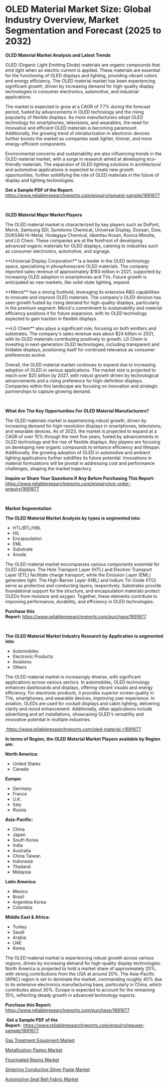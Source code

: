 <p><h1>OLED Material Market Size: Global Industry Overview, Market Segmentation and Forecast (2025 to 2032)</h1></p><p><strong>OLED Material Market Analysis and Latest Trends</strong></p>
<p><p>OLED (Organic Light Emitting Diode) materials are organic compounds that emit light when an electric current is applied. These materials are essential for the functioning of OLED displays and lighting, providing vibrant colors and energy efficiency. The OLED material market has been experiencing significant growth, driven by increasing demand for high-quality display technologies in consumer electronics, automotive, and industrial applications.</p><p>The market is expected to grow at a CAGR of 7.7% during the forecast period, fueled by advancements in OLED technology and the rising popularity of flexible displays. As more manufacturers adopt OLED technology for smartphones, televisions, and wearables, the need for innovative and efficient OLED materials is becoming paramount. Additionally, the growing trend of miniaturization in electronic devices further boosts the market as companies seek lighter, thinner, and more energy-efficient components.</p><p>Environmental concerns and sustainability are also influencing trends in the OLED material market, with a surge in research aimed at developing eco-friendly materials. The expansion of OLED lighting solutions in architectural and automotive applications is expected to create new growth opportunities, further solidifying the role of OLED materials in the future of display and lighting technologies.</p></p>
<p><strong>Get a Sample PDF of the Report:&nbsp;</strong> <a href="https://www.reliableresearchreports.com/enquiry/request-sample/1691677?utm_campaign=33&utm_medium=2&utm_source=Github&utm_content=ia&utm_term=07012025&utm_id=oled-material">https://www.reliableresearchreports.com/enquiry/request-sample/1691677</a></p>
<p>&nbsp;</p>
<p><strong>OLED Material Major Market Players</strong></p>
<p><p>The OLED material market is characterized by key players such as DuPont, Merck, Samsung SDI, Sumitomo Chemical, Universal Display, Doosan, Dow, DUKSAN Hi-Metal, Hodagaya Chemical, Idemitsu Kosan, Konica Minolta, and LG Chem. These companies are at the forefront of developing advanced organic materials for OLED displays, catering to industries such as consumer electronics, automotive, and signage.</p><p>**Universal Display Corporation** is a leader in the OLED technology space, specializing in phosphorescent OLED materials. The company reported sales revenue of approximately $193 million in 2021, supported by increasing OLED adoption in smartphones and TVs. Future growth is anticipated as new markets, like solid-state lighting, expand.</p><p>**Merck** has a strong foothold, leveraging its extensive R&D capabilities to innovate and improve OLED materials. The company's OLED division has seen growth fueled by rising demand for high-quality displays, particularly in the premium segment. Merck's commitment to sustainability and material efficiency positions it for future expansion, with its OLED technology expected to gain traction in flexible displays.</p><p>**LG Chem** also plays a significant role, focusing on both emitters and substrates. The company's sales revenue was about $24 billion in 2021, with its OLED materials contributing positively to growth. LG Chem is investing in next-generation OLED technologies, including transparent and foldable displays, positioning itself for continued relevance as consumer preferences evolve.</p><p>Overall, the OLED material market continues to expand due to increasing adoption of OLED in various applications. The market size is projected to reach over $25 billion by 2027, with robust growth driven by technological advancements and a rising preference for high-definition displays. Companies within this landscape are focusing on innovation and strategic partnerships to capture growing demand.</p></p>
<p>&nbsp;</p>
<p><strong>What Are The Key Opportunities For OLED Material Manufacturers?</strong></p>
<p><p>The OLED materials market is experiencing robust growth, driven by increasing demand for high-resolution displays in smartphones, televisions, and wearable devices. As of 2023, the market is projected to expand at a CAGR of over 15% through the next five years, fueled by advancements in OLED technology and the rise of flexible displays. Key players are focusing on developing new organic compounds to enhance efficiency and lifespan. Additionally, the growing adoption of OLED in automotive and ambient lighting applications further solidifies its future potential. Innovations in material formulations will be pivotal in addressing cost and performance challenges, shaping the market trajectory.</p></p>
<p><strong>Inquire or Share Your Questions If Any Before Purchasing This Report:</strong> <a href="https://www.reliableresearchreports.com/enquiry/pre-order-enquiry/1691677?utm_campaign=33&utm_medium=2&utm_source=Github&utm_content=ia&utm_term=07012025&utm_id=oled-material">https://www.reliableresearchreports.com/enquiry/pre-order-enquiry/1691677</a></p>
<p>&nbsp;</p>
<p><strong>Market Segmentation</strong></p>
<p><strong>The OLED Material Market Analysis by types is segmented into:</strong></p>
<p><ul><li>HTL/BTL/HBL</li><li>HIL</li><li>Encapsulation</li><li>EML</li><li>Substrate</li><li>Anode</li></ul></p>
<p><p>The OLED material market encompasses various components essential for OLED displays. The Hole Transport Layer (HTL) and Electron Transport Layer (ETL) facilitate charge transport, while the Emission Layer (EML) generates light. The High-Barrier Layer (HBL) and Indium Tin Oxide (ITO) serve as protective and conducting layers, respectively. Substrates provide foundational support for the structure, and encapsulation materials protect OLEDs from moisture and oxygen. Together, these elements contribute to improving performance, durability, and efficiency in OLED technologies.</p></p>
<p><strong>Purchase this Report:&nbsp;</strong><a href="https://www.reliableresearchreports.com/purchase/1691677?utm_campaign=33&utm_medium=2&utm_source=Github&utm_content=ia&utm_term=07012025&utm_id=oled-material">https://www.reliableresearchreports.com/purchase/1691677</a></p>
<p>&nbsp;</p>
<p><strong>The OLED Material Market Industry Research by Application is segmented into:</strong></p>
<p><ul><li>Automobiles</li><li>Electronic Products</li><li>Aviations</li><li>Others</li></ul></p>
<p><p>The OLED material market is increasingly diverse, with significant applications across various sectors. In automobiles, OLED technology enhances dashboards and displays, offering vibrant visuals and energy efficiency. For electronic products, it provides superior screen quality in TVs, smartphones, and wearable devices, improving user experience. In aviation, OLEDs are used for cockpit displays and cabin lighting, delivering clarity and mood enhancement. Additionally, other applications include advertising and art installations, showcasing OLED's versatility and innovative potential in multiple industries.</p></p>
<p><a href="https://www.reliableresearchreports.com/oled-material-r1691677?utm_campaign=33&utm_medium=2&utm_source=Github&utm_content=ia&utm_term=07012025&utm_id=oled-material">&nbsp;https://www.reliableresearchreports.com/oled-material-r1691677</a></p>
<p><strong>In terms of Region, the OLED Material Market Players available by Region are:</strong></p>
<p>
    <p> <strong> North America: </strong>
        <ul>
            <li>United States</li>
            <li>Canada</li>
        </ul>
        </p> 
    <p> <strong> Europe: </strong>
        <ul>
            <li>Germany</li>
            <li>France</li>
            <li>U.K.</li>
            <li>Italy</li>
            <li>Russia</li>
        </ul>
        </p> 
    <p> <strong> Asia-Pacific: </strong>
        <ul>
            <li>China</li>
            <li>Japan</li>
            <li>South Korea</li>
            <li>India</li>
            <li>Australia</li>
            <li>China Taiwan</li>
            <li>Indonesia</li>
            <li>Thailand</li>
            <li>Malaysia</li>
        </ul>
        </p> 
    <p> <strong> Latin America: </strong>
        <ul>
            <li>Mexico</li>
            <li>Brazil</li>
            <li>Argentina Korea</li>
            <li>Colombia</li>
        </ul>
        </p> 
    <p> <strong> Middle East & Africa: </strong>
        <ul>
            <li>Turkey</li>
            <li>Saudi</li>
            <li>Arabia</li>
            <li>UAE</li>
            <li>Korea</li>
        </ul>
    </p>
    </p>
<p><p>The OLED material market is experiencing robust growth across various regions, driven by increasing demand for high-quality display technologies. North America is projected to hold a market share of approximately 25%, with strong contributions from the USA at around 20%. The Asia-Pacific (APAC) region is set to dominate the market, commanding roughly 40% due to its extensive electronics manufacturing base, particularly in China, which contributes about 30%. Europe is expected to account for the remaining 15%, reflecting steady growth in advanced technology exports.</p></p>
<p><strong>Purchase this Report: </strong><a href="https://www.reliableresearchreports.com/purchase/1691677?utm_campaign=33&utm_medium=2&utm_source=Github&utm_content=ia&utm_term=07012025&utm_id=oled-material">https://www.reliableresearchreports.com/purchase/1691677</a></p>
<p>&nbsp;<strong>Get a Sample PDF of the Report:&nbsp;&nbsp;</strong><a href="https://www.reliableresearchreports.com/enquiry/request-sample/1691677?utm_campaign=33&utm_medium=2&utm_source=Github&utm_content=ia&utm_term=07012025&utm_id=oled-material">https://www.reliableresearchreports.com/enquiry/request-sample/1691677</a></p>
<p><strong></strong></p>
<p><p><a href="https://github.com/nathaliehurles7142/Market-Research-Report-List-1/blob/main/gas-treatment-equipment-market.md?utm_campaign=33&utm_medium=2&utm_source=Github&utm_content=ia&utm_term=07012025&utm_id=oled-material">Gas Treatment Equipment Market</a></p><p><a href="https://github.com/ryanbell8967/Market-Research-Report-List-1/blob/main/metallization-pastes-market.md?utm_campaign=33&utm_medium=2&utm_source=Github&utm_content=ia&utm_term=07012025&utm_id=oled-material">Metallization Pastes Market</a></p><p><a href="https://github.com/chongseney974/Market-Research-Report-List-1/blob/main/fluorinated-resins-market.md?utm_campaign=33&utm_medium=2&utm_source=Github&utm_content=ia&utm_term=07012025&utm_id=oled-material">Fluorinated Resins Market</a></p><p><a href="https://github.com/yoshih12/Market-Research-Report-List-4/blob/main/sintering-conductive-silver-paste-market.md?utm_campaign=33&utm_medium=2&utm_source=Github&utm_content=ia&utm_term=07012025&utm_id=oled-material">Sintering Conductive Silver Paste Market</a></p><p><a href="https://github.com/rosalinebhakta48/Market-Research-Report-List-1/blob/main/automotive-seat-belt-fabric-market.md?utm_campaign=33&utm_medium=2&utm_source=Github&utm_content=ia&utm_term=07012025&utm_id=oled-material">Automotive Seat Belt Fabric Market</a></p></p>